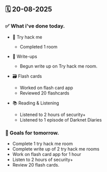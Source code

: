 ## 🗓️ 20-08-2025

### ✅ What i've done today.
- 👾 Try hack me
  - Completed 1 room
 
- 📝 Write-ups
  - Begun write up on Try hack me room.
 
- 🗃️ Flash cards
  - Worked on flash card app
  - Reviewed 20 flashcards
 
- 📚 Reading & Listening
  - Listened to 2 hours of security+
  - Listened to 1 episode of Darknet Diaries


### 🎯 Goals for tomorrow.
- Complete 1 try hack me room
- Complete write up of 2 try hack me rooms
- Work on flash card app for 1 hour
- Listen to 2 hours of security+
- Review 20 flash cards.
